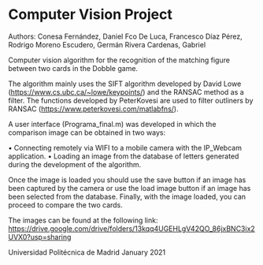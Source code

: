 # Computer Vision Project

Authors:
    Conesa Fernández, Daniel Fco
    De Luca, Francesco
    Díaz Pérez, Rodrigo
    Moreno Escudero, Germán
    Rivera Cardenas, Gabriel

Computer vision algorithm for the recognition of the matching figure between two cards in the Dobble game.

The algorithm mainly uses the SIFT algorithm developed by David Lowe (https://www.cs.ubc.ca/~lowe/keypoints/) and the RANSAC method as a filter. The functions developed by PeterKovesi are used to filter outliners by RANSAC (https://www.peterkovesi.com/matlabfns/).

A user interface (Programa_final.m) was developed in which the comparison image can be obtained in two ways:
  
  •	Connecting remotely via WIFI to a mobile camera with the IP_Webcam application.
  •	Loading an image from the database of letters generated during the development of the algorithm.

Once the image is loaded you should use the save button if an image has been captured by the camera or use the load image button if an image has been selected from the database.
Finally, with the image loaded, you can proceed to compare the two cards.

The images can be found at the following link: https://drive.google.com/drive/folders/13kqq4UGEHLgV42QO_86jxBNC3ix2UVX0?usp=sharing

Universidad Politécnica de Madrid
January 2021
